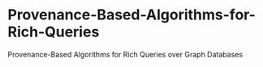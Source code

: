 # Provenance-Based-Algorithms-for-Rich-Queries
Provenance-Based Algorithms for Rich Queries over Graph Databases
